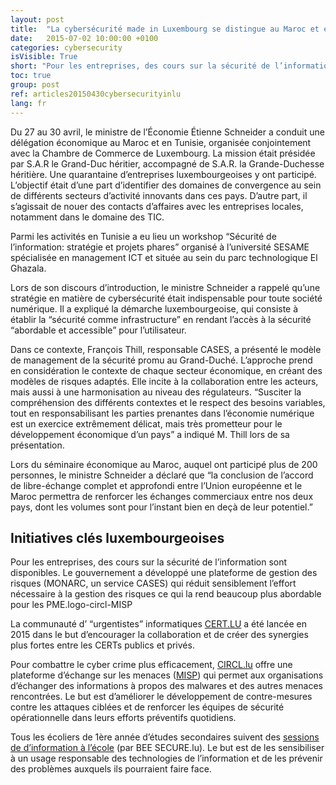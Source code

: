 ```yaml
---
layout: post
title:  "La cybersécurité made in Luxembourg se distingue au Maroc et en Tunisie"
date:   2015-07-02 10:00:00 +0100
categories: cybersecurity
isVisible: True
short: "Pour les entreprises, des cours sur la sécurité de l’information sont disponibles. Le gouvernement a développé une plateforme de gestion des risques (MONARC, un service CASES) qui réduit sensiblement l’effort nécessaire à la gestion des risques ce qui la rend beaucoup plus abordable pour les PME.logo-circl-MISP"
toc: true
group: post
ref: articles20150430cybersecurityinlu
lang: fr
---
```

Du 27 au 30 avril, le ministre de l’Économie Étienne Schneider a conduit une délégation économique au Maroc et en Tunisie, organisée conjointement avec la Chambre de Commerce de Luxembourg. La mission était présidée par S.A.R le Grand-Duc héritier, accompagné de S.A.R. la Grande-Duchesse héritière. Une quarantaine d’entreprises luxembourgeoises y ont participé. L’objectif était d’une part d’identifier des domaines de convergence au sein de différents secteurs d’activité innovants dans ces pays. D’autre part, il s’agissait de nouer des contacts d’affaires avec les entreprises locales, notamment dans le domaine des TIC.

Parmi les activités en Tunisie a eu lieu un workshop “Sécurité de l’information: stratégie et projets phares” organisé à l’université SESAME spécialisée en management ICT et située au sein du parc technologique El Ghazala.

Lors de son discours d’introduction, le ministre Schneider a rappelé qu’une stratégie en matière de cybersécurité était indispensable pour toute société numérique. Il a expliqué la démarche luxembourgeoise, qui consiste à établir la “sécurité comme infrastructure” en rendant l’accès à la sécurité “abordable et accessible” pour l’utilisateur.

Dans ce contexte, François Thill, responsable CASES, a présenté le modèle de management de la sécurité promu au Grand-Duché. L’approche prend en considération le contexte de chaque secteur économique, en créant des modèles de risques adaptés. Elle incite à la collaboration entre les acteurs, mais aussi à une harmonisation au niveau des régulateurs. “Susciter la compréhension des différents contextes et le respect des besoins variables, tout en responsabilisant les parties prenantes dans l’économie numérique est un exercice extrêmement délicat, mais très prometteur pour le développement économique d’un pays” a indiqué M. Thill lors de sa présentation.

Lors du séminaire économique au Maroc, auquel ont participé plus de 200 personnes, le ministre Schneider a déclaré que “la conclusion de l’accord de libre-échange complet et approfondi entre l’Union européenne et le Maroc permettra de renforcer les échanges commerciaux entre nos deux pays, dont les volumes sont pour l’instant bien en deçà de leur potentiel.”

## Initiatives clés luxembourgeoises

Pour les entreprises, des cours sur la sécurité de l’information sont disponibles. Le gouvernement a développé une plateforme de gestion des risques (MONARC, un service CASES) qui réduit sensiblement l’effort nécessaire à la gestion des risques ce qui la rend beaucoup plus abordable pour les PME.logo-circl-MISP

La communauté d’ “urgentistes” informatiques [CERT.LU](https://www.cert.lu/) a été lancée en 2015 dans le but d’encourager la collaboration et de créer des synergies plus fortes entre les CERTs publics et privés.

Pour combattre le cyber crime plus efficacement, [CIRCL.lu](http://www.circl.lu/) offre une plateforme d’échange sur les menaces ([MISP](https://www.misp-project.org/)) qui permet aux organisations d’échanger des informations à propos des malwares et des autres menaces rencontrées. Le but est d’améliorer le développement de contre-mesures contre les attaques ciblées et de renforcer les équipes de sécurité opérationnelle dans leurs efforts préventifs quotidiens.

Tous les écoliers de 1ère année d’études secondaires suivent des [sessions de d’information à l’école](https://www.bee-secure.lu/fr/outils/formations) (par BEE SECURE.lu). Le but est de les sensibiliser à un usage responsable des technologies de l’information et de les prévenir des problèmes auxquels ils pourraient faire face.
